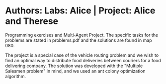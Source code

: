 # Authors:  Labs: Alice   |  Project: Alice and Therese

Programming exercises and Multi-Agent Project. The specific tasks for the problems are stated in problems.pdf and
the solutions are found in map 080.

The project is a special case of the vehicle routing problem and we wish to find an optimal way to distribute food deliveries between couriers for a food delivering company. The solution was developed with the "Multiple Salesmen problem" in mind, and we used an ant colony optimization algorithm. 
